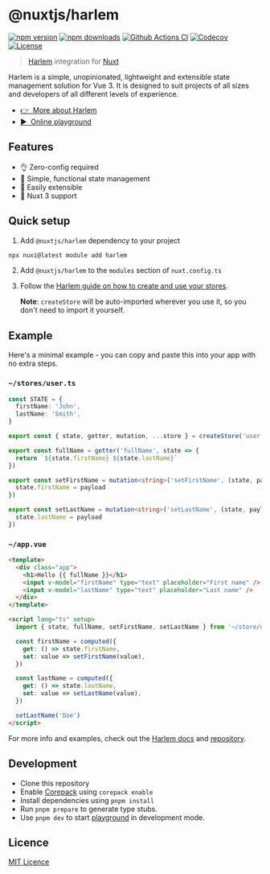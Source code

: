 # @nuxtjs/harlem

[![npm version][npm-version-src]][npm-version-href]
[![npm downloads][npm-downloads-src]][npm-downloads-href]
[![Github Actions CI][github-actions-ci-src]][github-actions-ci-href]
[![Codecov][codecov-src]][codecov-href]
[![License][license-src]][license-href]

> [Harlem](https://harlemjs.com/) integration for [Nuxt](https://v3.nuxtjs.org)

Harlem is a simple, unopinionated, lightweight and extensible state management solution for Vue 3. It is designed to suit projects of all sizes and developers of all different levels of experience.

- [👉 &nbsp;More about Harlem](https://harlemjs.com/)
- [▶️ &nbsp;Online playground](https://stackblitz.com/github/nuxt-modules/harlem/tree/main/playground)

## Features

- 👌 Zero-config required
- 🐨 Simple, functional state management
- 🧱 Easily extensible
- 💯 Nuxt 3 support

## Quick setup

1. Add `@nuxtjs/harlem` dependency to your project

```bash
npx nuxi@latest module add harlem
```

2. Add `@nuxtjs/harlem` to the `modules` section of `nuxt.config.ts`

3. Follow the [Harlem guide on how to create and use your stores](https://harlemjs.com/guide/introduction/getting-started.html#create-your-first-store).

   **Note**: `createStore` will be auto-imported wherever you use it, so you don't need to import it yourself.

## Example

Here's a minimal example - you can copy and paste this into your app with no extra steps.

### `~/stores/user.ts`

```ts
const STATE = {
  firstName: 'John',
  lastName: 'Smith',
}

export const { state, getter, mutation, ...store } = createStore('user', STATE)

export const fullName = getter('fullName', state => {
  return `${state.firstName} ${state.lastName}`
})

export const setFirstName = mutation<string>('setFirstName', (state, payload) => {
  state.firstName = payload
})

export const setLastName = mutation<string>('setLastName', (state, payload) => {
  state.lastName = payload
})
```

### `~/app.vue`

```html
<template>
  <div class="app">
    <h1>Hello {{ fullName }}</h1>
    <input v-model="firstName" type="text" placeholder="First name" />
    <input v-model="lastName" type="text" placeholder="Last name" />
  </div>
</template>

<script lang="ts" setup>
  import { state, fullName, setFirstName, setLastName } from '~/store/user'

  const firstName = computed({
    get: () => state.firstName,
    set: value => setFirstName(value),
  })

  const lastName = computed({
    get: () => state.lastName,
    set: value => setLastName(value),
  })

  setLastName('Doe')
</script>
```

For more info and examples, check out the [Harlem docs](https://harlemjs.com/) and [repository](https://github.com/andrewcourtice/harlem).

## Development

- Clone this repository
- Enable [Corepack](https://github.com/nodejs/corepack) using `corepack enable`
- Install dependencies using `pnpm install`
- Run `pnpm prepare` to generate type stubs.
- Use `pnpm dev` to start [playground](./playground) in development mode.

## Licence

[MIT Licence](./LICENCE)

<!-- Badges -->

[npm-version-src]: https://img.shields.io/npm/v/@nuxtjs/harlem/latest.svg
[npm-version-href]: https://npmjs.com/package/@nuxtjs/harlem
[npm-downloads-src]: https://img.shields.io/npm/dm/@nuxtjs/harlem.svg
[npm-downloads-href]: https://npm.chart.dev/@nuxtjs/harlem
[github-actions-ci-src]: https://github.com/nuxt-modules/harlem/workflows/ci/badge.svg
[github-actions-ci-href]: https://github.com/nuxt-modules/harlem/actions?query=workflow%3Aci
[codecov-src]: https://img.shields.io/codecov/c/github/nuxt-modules/harlem.svg
[codecov-href]: https://codecov.io/gh/nuxt-modules/harlem
[license-src]: https://img.shields.io/npm/l/@nuxtjs/harlem.svg
[license-href]: https://npmjs.com/package/@nuxtjs/harlem
